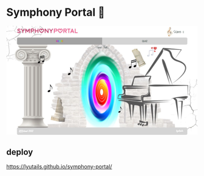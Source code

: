 # Symphony Portal 🎵

<img src="./symphony-portal_screenshot_01.JPG">

## deploy

https://lyutails.github.io/symphony-portal/

